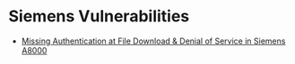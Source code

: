 # Siemens Vulnerabilities
- [Missing Authentication at File Download & Denial of Service in Siemens A8000](https://sec-consult.com/vulnerability-lab/advisory/missing-authentication-at-file-download-denial-of-service-in-siemens-a8000/)
